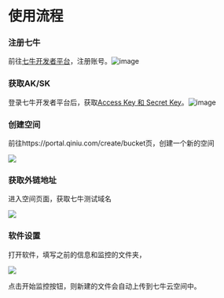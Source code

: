# 使用流程

### 注册七牛

前往[七牛开发者平台](http://portal.qiniu.com/)，注册账号。![image](http://78re52.com1.z0.glb.clouddn.com/portal-signup.png)

### 获取AK/SK

登录七牛开发者平台后，获取[Access Key 和 Secret Key](https://portal.qiniu.com/user/key)。![image](http://78re52.com1.z0.glb.clouddn.com/AK:SK.png)



### 创建空间

前往https://portal.qiniu.com/create/bucket页，创建一个新的空间

![](http://7xsp5k.com1.z0.glb.clouddn.com/chrome_2016-04-27_09-37-19.png)



### 获取外链地址

进入空间页面，获取七牛测试域名

![](http://7xsp5k.com1.z0.glb.clouddn.com/chrome_2016-04-27_09-39-46.png)

### 软件设置

打开软件，填写之前的信息和监控的文件夹，

![](http://7xsp5k.com1.z0.glb.clouddn.com/QiniuMonitor_2016-04-27_09-41-08.png)

点击开始监控按钮，则新建的文件会自动上传到七牛云空间中。

